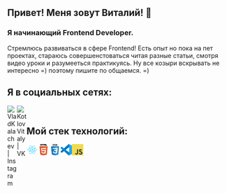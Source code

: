 ## Привет! Меня зовут Виталий! 👋
### Я начинающий Frontend Developer.

Стремлюсь развиваться в сфере Frontend! 
Есть опыт но пока на пет проектах, стараюсь совершенстоваться читая разные статьи, смотря видео уроки и разумееться практикуясь.
Ну все козыри вскрывать не интересно =) поэтому пишите по общаемся. =)

## Я в социальных сетях:

[<img align="left" alt="VladKalachev | Instagram" width="22px" src="https://cdn.jsdelivr.net/npm/simple-icons@v3/icons/instagram.svg" />][instagram]

[<img align="left" alt="KotlovVitaly | VK" width="22px" src="https://cdn.jsdelivr.net/npm/simple-icons@v3/icons/vk.svg" />][vk]


<br />


## Мой стек технологий:

<img align="left" alt="React" width="26px" src="https://raw.githubusercontent.com/github/explore/80688e429a7d4ef2fca1e82350fe8e3517d3494d/topics/react/react.png" />
<img align="left" alt="HTML5" width="26px" src="https://raw.githubusercontent.com/github/explore/80688e429a7d4ef2fca1e82350fe8e3517d3494d/topics/html/html.png" />
<img align="left" alt="CSS3" width="26px" src="https://raw.githubusercontent.com/github/explore/80688e429a7d4ef2fca1e82350fe8e3517d3494d/topics/css/css.png" />
<img align="left" alt="Visual Studio Code" width="26px" src="https://raw.githubusercontent.com/github/explore/80688e429a7d4ef2fca1e82350fe8e3517d3494d/topics/visual-studio-code/visual-studio-code.png" />
<img align="left" alt="JavaScript" width="26px" src="https://raw.githubusercontent.com/github/explore/80688e429a7d4ef2fca1e82350fe8e3517d3494d/topics/javascript/javascript.png" />

[vk]: https://vk.com/klaot
[instagram]: https://www.instagram.com/i_am_kovi/